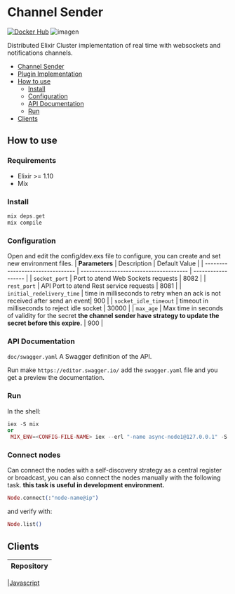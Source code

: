 # Channel Sender

[![Docker Hub](https://img.shields.io/docker/pulls/bancolombia/async-dataflow-channel-sender?label=Docker%20Hub)](https://hub.docker.com/repository/docker/bancolombia/async-dataflow-channel-sender)
![imagen](https://user-images.githubusercontent.com/12372370/137362047-34f5d048-9f1a-4065-8a09-dc97318bf42e.png)

Distributed Elixir Cluster implementation of real time with websockets and notifications channels.

- [Channel Sender](#channel-sender)
- [Plugin Implementation](#plugin-implementation)
- [How to use](#how-to-use)
  - [Install](#install)
  - [Configuration](#configuration)
  - [API Documentation](#configuration)
  - [Run](#run)
- [Clients](#clients)

## How to use

### Requirements

- Elixir >= 1.10
- Mix

### Install

```elixir
mix deps.get
mix compile
```

### Configuration

Open and edit the config/dev.exs file to configure, you can create and set new environment files.
| **Parameters** | Description | Default Value |
| -------------------------------- | -------------------------------------- | ------------------ |
| `socket_port` | Port to atend Web Sockets requests | 8082 |
| `rest_port` | API Port to atend Rest service requests | 8081 |
| `initial_redelivery_time` | time in milliseconds to retry when an ack is not received after send an event| 900 |
| `socket_idle_timeout` | timeout in milliseconds to reject idle socket | 30000 |
| `max_age` | Max time in seconds of validity for the secret **the channel sender have strategy to update the secret before this expire.** | 900 |

### API Documentation

`doc/swagger.yaml` A Swagger definition of the API.

Run make `https://editor.swagger.io/` add the `swagger.yaml` file and you get a preview the documentation.

### Run

In the shell:

```elixir
iex -S mix
or
 MIX_ENV=<CONFIG-FILE-NAME> iex --erl "-name async-node1@127.0.0.1" -S mix
```

### Connect nodes

Can connect the nodes with a self-discovery strategy as a central register or broadcast, you can also connect the nodes manually with the following task. **this task is useful in development environment.**

```elixir
Node.connect(:"node-name@ip")
```

and verify with:

```elixir
Node.list()
```

## Clients

| Repository |
| ---------- |

|[Javascript](https://github.com/bancolombia/async-dataflow/clients/client-js)
